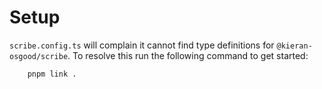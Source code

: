 # Setup
`scribe.config.ts` will complain it cannot find type definitions for `@kieran-osgood/scribe`.
To resolve this run the following command to get started:
```shell
    pnpm link .
```
